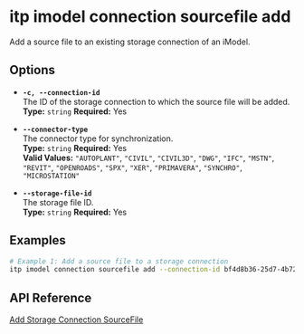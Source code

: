 # itp imodel connection sourcefile add

Add a source file to an existing storage connection of an iModel.

## Options

- **`-c, --connection-id`**  
  The ID of the storage connection to which the source file will be added.  
  **Type:** `string` **Required:** Yes

- **`--connector-type`**  
  The connector type for synchronization.  
  **Type:** `string` **Required:** Yes  
  **Valid Values:** `"AUTOPLANT"`, `"CIVIL"`, `"CIVIL3D"`, `"DWG"`, `"IFC"`, `"MSTN"`, `"REVIT"`, `"OPENROADS"`, `"SPX"`, `"XER"`, `"PRIMAVERA"`, `"SYNCHRO"`, `"MICROSTATION"`

- **`--storage-file-id`**  
  The storage file ID.  
  **Type:** `string` **Required:** Yes

## Examples

```bash
# Example 1: Add a source file to a storage connection
itp imodel connection sourcefile add --connection-id bf4d8b36-25d7-4b72-b38b-12c1f0325f42 --storage-file-id t5bDFuN4qUa9ojVw1E5FGtldp8BgSbNCiJ2XMdiT-cA --connector-type MSTN
```

## API Reference

[Add Storage Connection SourceFile](https://developer.bentley.com/apis/synchronization/operations/add-storage-connection-sourcefile/)